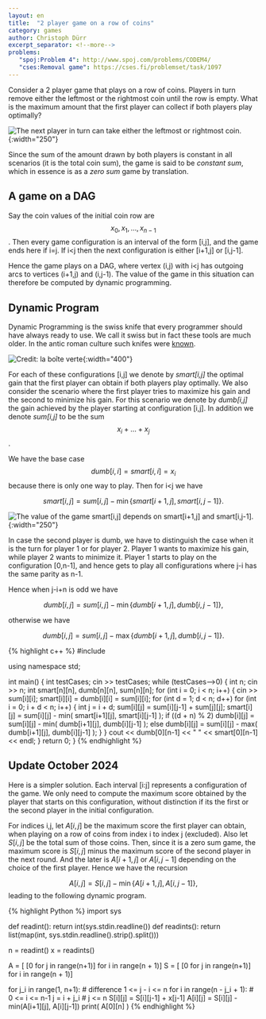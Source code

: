 ```yaml
---
layout: en
title:  "2 player game on a row of coins"
category: games
author: Christoph Dürr
excerpt_separator: <!--more-->
problems:
   "spoj:Problem 4": http://www.spoj.com/problems/CODEM4/
   "cses:Removal game": https://cses.fi/problemset/task/1097
---
```


Consider a 2 player game that plays on a row of coins.  Players in turn remove either the leftmost or the rightmost coin until the row is empty. What is the maximum amount that the first player can collect if both players play optimally?

![]({{site.images}}row-game.svg "The next player in turn can take either the leftmost or rightmost coin." ){:width="250"}


<!--more-->

Since the sum of the amount drawn by both players is constant in all scenarios (it is the total coin sum), the game is said to be *constant sum*, which in essence is as a *zero sum* game by translation.

## A game on a DAG

Say the coin values of the initial coin row are $$x_0,x_1,\ldots,x_{n-1}$$.  Then every game configuration is an interval of the form [i,j], and the game ends here if i=j. If i<j then the next configuration is either [i+1,j] or [i,j-1].

Hence the game plays on a DAG, where vertex (i,j) with i<j has outgoing arcs to vertices (i+1,j) and (i,j-1).  The value of the game in this situation can therefore be computed by dynamic programming.

## Dynamic Program

Dynamic Programming is the swiss knife that every programmer should have always ready to use.
We call it swiss but in fact these tools are much older.  In the antic roman culture such knifes were [known](http://www.laboiteverte.fr/un-outil-multifonction-de-la-rome-antique/).


![](http://www.laboiteverte.fr/wp-content/uploads/2015/11/rome-antique-outil-multifonction-01.jpg "Credit: la boîte verte" ){:width="400"}


For each of these configurations [i,j] we denote by *smart[i,j]* the optimal gain that the first player can obtain if both players play optimally.  We also consider the scenario where the first player tries to maximize his gain and the second to minimize his gain.  For this scenario we denote by *dumb[i,j]*  the gain achieved by the player starting at configuration [i,j].  In addition we denote *sum[i,j]* to be the sum $$x_i+\ldots+x_j$$.

We have the base case $$dumb[i,i]=smart[i,i]=x_i$$ because there is only one way to play. Then for i<j we have

$$ smart[i,j] = sum[i,j] - \min\{ smart[i+1,j], smart[i,j-1]\}.$$


![]({{site.images}}row-game-dag.svg "The value of the game smart[i,j] depends on smart[i+1,j] and smart[i,j-1]." ){:width="250"}

In case the second player is dumb, we have to distinguish the case when it is the turn for player 1 or for player 2.
Player 1 wants to maximize his gain, while player 2 wants to minimize it.  Player 1 starts to play on the configuration [0,n-1], and hence gets to play all configurations where j-i has the same parity as n-1.

Hence when j-i+n is odd we have

$$ dumb[i,j] = sum[i,j] - \min\{ dumb[i+1,j], dumb[i,j-1]\},$$

otherwise we have

$$ dumb[i,j] = sum[i,j] - \max\{ dumb[i+1,j], dumb[i,j-1]\}.$$


{% highlight c++ %}
#include <iostream>

using namespace std;

int main() {
  int testCases;
  cin >> testCases;
  while (testCases-->0) {
    int n;
    cin >> n;
    int smart[n][n], dumb[n][n], sum[n][n];
    for (int i = 0; i < n; i++) {
        cin >> sum[i][i];
        smart[i][i] = dumb[i][i] = sum[i][i];
    for (int d = 1; d < n; d++)
      for (int i = 0; i + d < n; i++) {
        int j = i + d;
        sum[i][j] = sum[i][j-1] + sum[j][j];
        smart[i][j] = sum[i][j] - min( smart[i+1][j], smart[i][j-1] );
        if ((d + n) % 2)
          dumb[i][j] = sum[i][j] - min( dumb[i+1][j], dumb[i][j-1] );
        else
          dumb[i][j] = sum[i][j] - max( dumb[i+1][j], dumb[i][j-1] );
      }
    }
    cout << dumb[0][n-1] << " " << smart[0][n-1] << endl;
  }
  return 0;
}
{% endhighlight %}

## Update October 2024

Here is a simpler solution. Each interval [i:j] represents a configuration of the game. We only need to compute the maximum score obtained by the player that starts on this configuration, without distinction if its the first or the second player in the initial configuration.

For indices i,j, let $A[i,j]$ be the maximum score the first player can obtain, when playing on a row of coins from index i to index j (excluded). Also let $S[i,j]$ be the total sum of those coins. Then, since it is a zero sum game, the maximum score is $S[i,j]$ minus the maximum score of the second player in the next round. And the later is $A[i+1,j]$ or $A[i,j-1]$ depending on the choice of the first player. Hence we have the recursion

$$
  A[i,j] = S[i,j] - \min\{A[i+1,j], A[i,j-1]\},
$$
leading to the following dynamic program.

{% highlight Python %}
import sys

def readint(): return int(sys.stdin.readline())
def readints(): return list(map(int, sys.stdin.readline().strip().split()))

n = readint()
x = readints()

A = [ [0 for j in range(n+1)] for i in range(n + 1)]
S = [ [0 for j in range(n+1)] for i in range(n + 1)]

for j_i in range(1, n+1):           # difference 1 <= j - i <= n
    for i in range(n - j_i + 1):    # 0 <= i <= n-1
        j = i + j_i                 # j <= n
        S[i][j] = S[i][j-1] + x[j-1]
        A[i][j] = S[i][j] - min(A[i+1][j], A[i][j-1])
print( A[0][n] )
{% endhighlight %}



